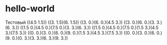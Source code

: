 # hello-world
Тестовый
((4.5 1.5))
((3. 1.5)(6. 1.5))
((3. 0.)(6. 0.)(4.5 3.))
((3. 0.)(6. 0.)(3. 3.)(6. 3.))
((1.5 0.)(4.5 0.)(7.5 0.)(3. 3.)(6. 3.))
((1.5 0.)(4.5 0.)(7.5 0.)(1.5 3.)(4.5 3.)(7.5 3.))
((0. 0.)(3. 0.)(6. 0.)(9. 0.)(1.5 3.)(4.5 3.)(7.5 3.))
((0. 0.)(3. 0.)(6. 0.)(9. 0.)(0. 3.)(3. 3.)(6. 3.)(9. 3.))
